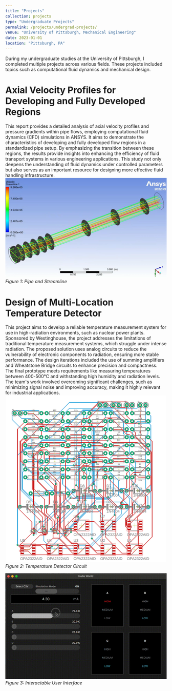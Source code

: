 ```yaml
---
title: "Projects"
collection: projects
type: "Undergraduate Projects"
permalink: /projects/undergrad-projects/
venue: "University of Pittsburgh, Mechanical Engineering"
date: 2023-01-01
location: "Pittsburgh, PA"
---
```


During my undergraduate studies at the University of Pittsburgh, I completed multiple projects across various fields. These projects included topics such as computational fluid dynamics and mechanical design.

# Axial Velocity Profiles for Developing and Fully Developed Regions
This report provides a detailed analysis of axial velocity profiles and pressure gradients within pipe flows, employing computational fluid dynamics (CFD) simulations in ANSYS. It aims to demonstrate the characteristics of developing and fully developed flow regions in a standardized pipe setup. By emphasizing the transition between these regions, the results provide insights into enhancing the efficiency of fluid transport systems in various engineering applications. This study not only deepens the understanding of fluid dynamics under controlled parameters but also serves as an important resource for designing more effective fluid handling infrastructure.
![Pipe and Streamline](images/Pipe_and_Streamline.png)
*Figure 1: Pipe and Streamline*


# Design of Multi-Location Temperature Detector
This project aims to develop a reliable temperature measurement system for use in high-radiation environments, such as nuclear power plants. Sponsored by Westinghouse, the project addresses the limitations of traditional temperature measurement systems, which struggle under intense radiation. The proposed solution uses analog circuits to reduce the vulnerability of electronic components to radiation, ensuring more stable performance. The design iterations included the use of summing amplifiers and Wheatstone Bridge circuits to enhance precision and compactness. The final prototype meets requirements like measuring temperatures between 400-500°C and withstanding high humidity and radiation levels. The team's work involved overcoming significant challenges, such as minimizing signal noise and improving accuracy, making it highly relevant for industrial applications.
![Temperature Detector Circuit](images/Circuit_design.png)
*Figure 2: Temperature Detector Circuit*

![Interactable User Interface](images/Interactable_UI.gif)
*Figure 3: Interactable User Interface*
